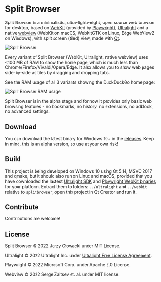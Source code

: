 Split Browser
=============

Split Browser is a minimalistic, ultra-lightweight, open source web browser for desktop, based on [WebKit](https://webkit.org/) (provided by [Playwright](https://playwright.dev/)), [Ultralight](https://ultralig.ht/) and a native [webview](https://webview.dev/) (WebKit on macOS, WebKitGTK on Linux, Edge WebView2 on Windows), with split screen (tiled) view, made with [Qt](https://www.qt.io/).

![Split Browser](https://i.ibb.co/rcXz8Yd/Split-Browser.webp)

Every variant of Split Browser (WebKit, Ultralight, native webview) uses <100 MB of RAM to show the home page, which is much less than Chrome/Firefox/Vivaldi/Opera/Edge. It also allows you to show web pages side-by-side as tiles by dragging and dropping tabs.

See the RAM usage of all 3 variants showing the DuckDuckGo home page:

![Split Browser RAM usage](https://i.imgur.com/LbHUr1N.png)

Split Browser is in the alpha stage and for now it provides only basic web browsing features - no bookmarks, no history, no extensions, no adblock, no advanced settings.

## Download

You can download the latest binary for Windows 10+ in the [releases](https://github.com/niutech/splitbrowser/releases). Keep in mind, this is an alpha version, so use at your own risk!

## Build

This project is being developed on Windows 10 using Qt 5.14, MSVC 2017 and qmake, but it should also run on Linux and macOS, provided that you have downloaded the lastest [Ultralight SDK](https://github.com/ultralight-ux/Ultralight#getting-the-latest-sdk) and [Playwright WebKit binaries](https://github.com/microsoft/playwright) for your platform. Extract them to folders: `../ultralight` and `../webkit` relative to `splitbrowser`, open this project in Qt Creator and run it.

## Contribute

Contributions are welcome!

## License

Split Browser &copy; 2022 Jerzy Głowacki under MIT License.

Ultralight &copy; 2022 Ultralight Inc. under [Ultralight Free License Agreement](https://github.com/ultralight-ux/Ultralight/blob/master/license/LICENSE.txt).

Playwright &copy; 2022 Microsoft Corp. under Apache 2.0 License.

Webview &copy; 2022 Serge Zaitsev et. al. under MIT license.